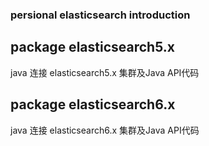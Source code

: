 ### persional elasticsearch introduction


## package elasticsearch5.x
java 连接 elasticsearch5.x 集群及Java API代码

## package elasticsearch6.x
java 连接 elasticsearch6.x 集群及Java API代码